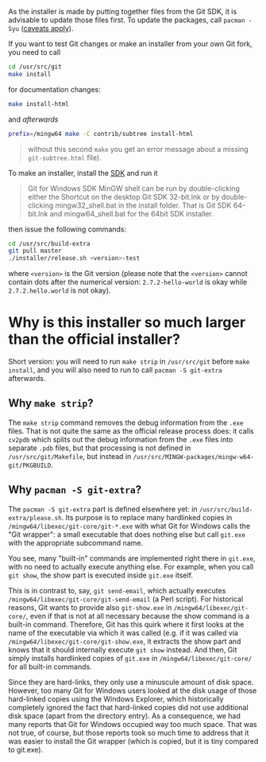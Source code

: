 As the installer is made by putting together files from the Git SDK, it is advisable to update those files first. To update the packages, call `pacman -Syu` ([caveats apply](https://github.com/git-for-windows/git/wiki/Package-management#updating-msys2-runtime-pacman-and-bash)).

If you want to test Git changes or make an installer from your own Git fork, you need to call 

```bash
cd /usr/src/git
make install
``` 
for documentation changes:

```bash
make install-html
```

and *afterwards* 

```bash
prefix=/mingw64 make -C contrib/subtree install-html
```

>without this second `make` you get an error message about a missing `git-subtree.html` file).

To make an installer, install the [SDK](https://gitforwindows.org/#download-sdk) and run it

>Git for Windows SDK MinGW shell can be run by double-clicking either the Shortcut on the desktop Git SDK 32-bit.lnk or by double-clicking mingw32_shell.bat in the install folder. That is Git SDK 64-bit.lnk and mingw64_shell.bat for the 64bit SDK installer.

then issue the following commands:

```bash
cd /usr/src/build-extra
git pull master
./installer/release.sh <version>-test
```

where `<version>` is the Git version (please note that the `<version>` cannot contain dots after the numerical version: `2.7.2-hello-world` is okay while `2.7.2.hello.world` is not okay).

# Why is this installer so much larger than the official installer?

Short version: you will need to run `make strip` in `/usr/src/git` before `make install`, and you will also need to run to call `pacman -S git-extra` afterwards.

## Why `make strip`?

The `make strip` command removes the debug information from the `.exe` files. That is not quite the same as the official release process does: it calls `cv2pdb` which splits out the debug information from the `.exe` files into separate `.pdb` files, but that processing is not defined in `/usr/src/git/Makefile`, but instead in `/usr/src/MINGW-packages/mingw-w64-git/PKGBUILD`.

## Why `pacman -S git-extra`?

The `pacman -S git-extra` part is defined elsewhere yet: in `/usr/src/build-extra/please.sh`. Its purpose is to replace many hardlinked copies in `/mingw64/libexec/git-core/git-*.exe` with what Git for Windows calls the "Git wrapper": a small executable that does nothing else but call `git.exe` with the appropriate subcommand name.

You see, many "built-in" commands are implemented right there in `git.exe`, with no need to actually execute anything else. For example, when you call `git show`, the show part is executed inside `git.exe` itself.

This is in contrast to, say, `git send-email`, which actually executes `/mingw64/libexec/git-core/git-send-email` (a Perl script). For historical reasons, Git wants to provide also `git-show.exe` in `/mingw64/libexec/git-core/`, even if that is not at all necessary because the show command is a built-in command. Therefore, Git has this quirk where it first looks at the name of the executable via which it was called (e.g. if it was called via `/mingw64/libexec/git-core/git-show.exe`, it extracts the show part and knows that it should internally execute `git show` instead. And then, Git simply installs hardlinked copies of `git.exe` in `/mingw64/libexec/git-core/` for all built-in commands.

Since they are hard-links, they only use a minuscule amount of disk space. However, too many Git for Windows users looked at the disk usage of those hard-linked copies using the Windows Explorer, which historically completely ignored the fact that hard-linked copies did not use additional disk space (apart from the directory entry). As a consequence, we had many reports that Git for Windows occupied way too much space. That was not true, of course, but those reports took so much time to address that it was easier to install the Git wrapper (which is copied, but it is tiny compared to git.exe).